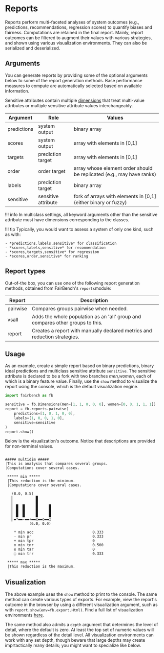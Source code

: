 # Reports

Reports perform multi-faceted analyses of system outcomes
(e.g., predictions, recommendations, regression scores)
to quantify biases and fairness. Computations are retained
in the final report. Mainly, report outcomes can be filtered
to augment their values with various strategies,
and shown using various visualization environments.
They can also be serialized and deserialized.

## Arguments

You can generate reports by providing some
of the optional arguments below to some
of the report generation methods.
Base performance measures to compute
are automatically selected based on available information.

Sensitive attributes contain multiple
[dimensions](dimensions)
that treat multi-value attributes or multiple
sensitive attribute values interchangeably.

| Argument    | Role                | Values                                                                |
|-------------|---------------------|-----------------------------------------------------------------------|
| predictions | system output       | binary array                                                          |
| scores      | system output       | array with elements in [0,1]                                          |
| targets     | prediction target   | array with elements in [0,1]                                          | 
| order       | order target        | array whose element order should be replicated (e.g., may have ranks) |      
| labels      | prediction target   | binary array                                                          | 
| sensitive   | sensitive attribute | fork of arrays with elements in [0,1] (either binary or fuzzy)        |

!!! info
    In multiclass settings, all keyword
    arguments other than the sensitive attribute
    must have dimensions corresponding to the classes.

!!! tip
    Typically, you would want to assess a system of only one kind,
    such as with:

    - *predictions,labels,sensitive* for classification
    - *scores,labels,sensitive* for recommendation
    - *scores,targets,sensitive* for regression
    - *scores,order,sensitive* for ranking

## Report types

Out-of-the box, you can use one of the following
report generation methods, obtained from FairBench's 
`reports`module:

| Report   | Description                                                                    |
|----------|--------------------------------------------------------------------------------|
| pairwise | Compares groups pairwise when needed.                                          |
| vsall    | Adds the whole population as an 'all' group and compares other groups to this. |
| report   | Creates a report with manually declared metrics and reduction strategies.      |


## Usage

As an example, create a simple report
based on binary predictions, binary
ideal predictions and multiclass
sensitive attribute `sensitive`. The
sensitive attribute is declared to be a fork with two branches
*men,women*, each of which is a binary
feature value. Finally, use the `show` method
to visualize the report using the console,
which is the default visualization engine.

```python
import fairbench as fb

sensitive = fb.Dimensions(men=[1, 1, 0, 0, 0], women=[0, 0, 1, 1, 1])
report = fb.reports.pairwise(
    predictions=[1, 0, 1, 0, 0], 
    labels=[1, 0, 0, 1, 0], 
    sensitive=sensitive
)
report.show()
```

Below is the visualization's outcome. Notice that descriptions
are provided for non-terminal values. 

<div style="overflow-y: scroll;height: 380px; margin-bottom: 30px;">

```
##### multidim #####
|This is analysis that compares several groups.
|Computations cover several cases.

 ***** min *****
 |This reduction is the minimum.
 |Computations cover several cases.
 
   (0.0, 0.5)
   ▎          █      
   ▎          █      
   ▎ █  █     █     █
   ▎ █  █     █     █
   ▎ █  █     █     █
   ▎▬*▬▬-▬▬+▬▬x▬▬o▬▬□
           (6.0, 0.0)
   
    * min acc                           0.333 
    - min pr                            0.333 
    + min tpr                           0 
    x min tnr                           0.500 
    o min tar                           0 
    □ min trr                           0.333 
 
 ***** max *****
 |This reduction is the maximum.
 |Computations cover several cases.
 
   (0.0, 0.5)
   ▎ █  █  █
   ▎ █  █  █
   ▎ █  █  █
   ▎ █  █  █
   ▎ █  █  █
   ▎▬*▬▬-▬▬+
   (3.0, 0.0)
   
    * max pr                            0.500 
    - max tar                           0.500 
    + max trr                           0.500 
 
 ***** maxerror *****
 |This reduction is the maximum deviation from the ideal value.
 |Computations cover several cases.
 
   (0.0, 1.0)
   ▎    █   
   ▎    █   
   ▎ █  █   
   ▎ █  █  █
   ▎ █  █  █
   ▎▬*▬▬-▬▬+
   (3.0, 0.0)
   
    * maxerror acc                      0.667 
    - maxerror tpr                      1 
    + maxerror tnr                      0.500 
 
 ***** wmean *****
 |This reduction is the weighted average.
 |Computations cover several cases.
 
   (0.0, 0.7)
   ▎          █      
   ▎ █        █      
   ▎ █        █      
   ▎ █  ▂  ▂  █     ▂
   ▎ █  █  █  █  ▄  █
   ▎▬*▬▬-▬▬+▬▬x▬▬o▬▬□
           (6.0, 0.0)
   
    * wmean acc                         0.600 
    - wmean pr                          0.400 
    + wmean tpr                         0.400 
    x wmean tnr                         0.700 
    o wmean tar                         0.200 
    □ wmean trr                         0.400 
 
 ***** mean *****
 |This reduction is the average.
 |Computations cover several cases.
 
   (0.0, 0.75)
   ▎          █      
   ▎ ▂        █      
   ▎ █     █  █      
   ▎ █  ▂  █  █     ▂
   ▎ █  █  █  █  █  █
   ▎▬*▬▬-▬▬+▬▬x▬▬o▬▬□
           (6.0, 0.0)
   
    * mean acc                          0.667 
    - mean pr                           0.417 
    + mean tpr                          0.500 
    x mean tnr                          0.750 
    o mean tar                          0.250 
    □ mean trr                          0.417 
 
 ***** maxrel *****
 |This reduction is the maximum relative difference.
 |Computations cover several cases.
 
   (0.0, 0.6666666666666667)
   ▎ █               
   ▎ █               
   ▎ █        ▂      
   ▎ █  █     █     █
   ▎ █  █     █     █
   ▎▬*▬▬-▬▬+▬▬x▬▬o▬▬□
           (6.0, 0.0)
   
    * maxrel acc                        0.667 
    - maxrel pr                         0.333 
    + maxrel tpr                        0 
    x maxrel tnr                        0.500 
    o maxrel tar                        0 
    □ maxrel trr                        0.333 
 
 ***** maxdiff *****
 |This reduction is the maximum difference.
 |Computations cover several cases.
 
   (0.0, 1.0)
   ▎       █         
   ▎       █         
   ▎ █     █         
   ▎ █     █  █  █   
   ▎ █     █  █  █   
   ▎▬*▬▬-▬▬+▬▬x▬▬o▬▬□
           (6.0, 0.0)
   
    * maxdiff acc                       0.667 
    - maxdiff pr                        0.167 
    + maxdiff tpr                       1 
    x maxdiff tnr                       0.500 
    o maxdiff tar                       0.500 
    □ maxdiff trr                       0.167 
 
 ***** gini *****
 |This reduction is the gini coefficient.
 |Computations cover several cases.
 
   (0.0, 0.5)
   ▎       █     █   
   ▎       █     █   
   ▎       █     █   
   ▎ █     █     █   
   ▎ █  █  █  █  █  █
   ▎▬*▬▬-▬▬+▬▬x▬▬o▬▬□
           (6.0, 0.0)
   
    * gini acc                          0.250 
    - gini pr                           0.100 
    + gini tpr                          0.500 
    x gini tnr                          0.167 
    o gini tar                          0.500 
    □ gini trr                          0.100 
 
 ***** std *****
 |This reduction is the standard deviation.
 |Computations cover several cases.
 
   (0.0, 0.5)
   ▎       █         
   ▎       █         
   ▎ █     █         
   ▎ █     █  █  █   
   ▎ █     █  █  █   
   ▎▬*▬▬-▬▬+▬▬x▬▬o▬▬□
           (6.0, 0.0)
   
    * std acc                           0.333 
    - std pr                            0.083 
    + std tpr                           0.500 
    x std tnr                           0.250 
    o std tar                           0.250 
    □ std trr                           0.083 
```
</div>

## Visualization

The above example uses the `show` method to print to the console.
The same method can create various types of exports.
For example, view the report's outcome in the browser by using a different visualization
argument, such as with `report.show(env=fb.export.Html)`. Find a 
full list of visualization environments [here](../material/visualization.md).

The same method also admits a `depth` argument that determines
the level of detail, where the default is zero. At least the top
set of numeric values will be shown regardless of the detail level.
All visualization environments can work with any set depth, though
beware that large depths may create imprtactically many details;
you might want to specialize like below.

